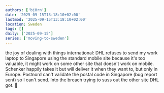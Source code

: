 ```yaml
---
authors: ['björn']
date: '2025-09-15T13:18:10+02:00'
lastmod: '2025-09-15T13:18:10+02:00'
location: Sweden
tags: []
daily: ['2025-09-15']
series: ['moving-to-sweden']
---
```

the joy of dealing with things international: DHL refuses to send my work laptop to Singapore using the standard mobile site because it's too valuable, it might work on some other site that doesn't work on mobile. Schenker happily takes it but will deliver it when they want to, but only in Europe. Postnord can't validate the postal code in Singapore (bug report sent) so I can't send. Into the breach trying to suss out the other site DHL got. 🤬
